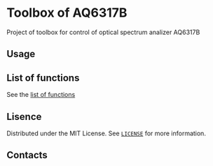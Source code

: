 # Toolbox of AQ6317B 
Project of toolbox for control of optical spectrum analizer AQ6317B 
## Usage 
## List of functions 
See the [list of functions](list_of_functions.md) 
## Lisence 
Distributed under the MIT License. See [`LICENSE`](LICENSE) for more information. 
## Contacts 
